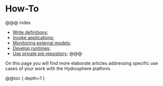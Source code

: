 # How-To 

@@@ index
* [Write definitions](write-definitions.md);
* [Invoke applications](invoke-applications.md);
* [Monitoring external models](monitoring-external-models.md);
* [Develop runtimes](develop-runtimes.md);
* [Use private pip repository](pip-config.md);
@@@

On this page you will find more elaborate articles addressing specific use cases of your work with the Hydrosphere platform. 

@@toc { depth=1 }

